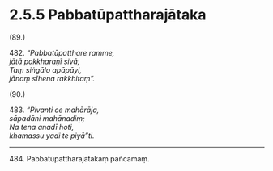 

# 2.5.5 Pabbatūpattharajātaka




(89.)

482\. _“Pabbatūpatthare ramme,_  
_jātā pokkharaṇī sivā;_  
_Taṃ siṅgālo apāpāyi,_  
_jānaṃ sīhena rakkhitaṃ”._  


(90.)

483\. _“Pivanti ce mahārāja,_  
_sāpadāni mahānadiṃ;_  
_Na tena anadī hoti,_  
_khamassu yadi te piyā”ti._  


---

484\. Pabbatūpattharajātakaṃ pañcamaṃ.





